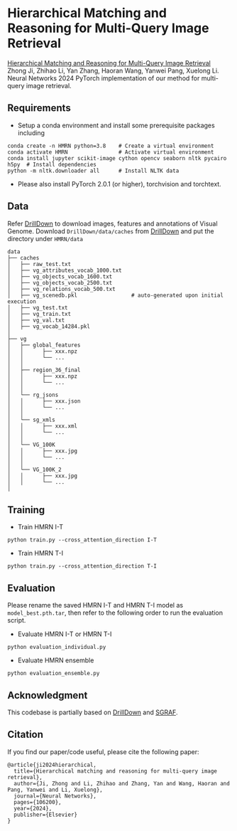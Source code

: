 # Hierarchical Matching and Reasoning for Multi-Query Image Retrieval
[Hierarchical Matching and Reasoning for Multi-Query Image Retrieval](https://doi.org/10.1016/j.neunet.2024.106200)
Zhong Ji, Zhihao Li, Yan Zhang, Haoran Wang, Yanwei Pang, Xuelong Li. Neural Networks 2024
PyTorch implementation of our method for multi-query image retrieval.
## Requirements
- Setup a conda environment and install some prerequisite packages including
```
conda create -n HMRN python=3.8    # Create a virtual environment
conda activate HMRN         	   # Activate virtual environment
conda install jupyter scikit-image cython opencv seaborn nltk pycairo h5py  # Install dependencies
python -m nltk.downloader all	   # Install NLTK data
```
- Please also install PyTorch 2.0.1 (or higher), torchvision and torchtext.

## Data
Refer [DrillDown](https://github.com/uvavision/DrillDown) to download images, features and annotations of Visual Genome.
Download `DrillDown/data/caches` from [DrillDown](https://github.com/uvavision/DrillDown) and put the directory under `HMRN/data`
```
data
├── caches
│   ├── raw_test.txt 
│   ├── vg_attributes_vocab_1000.txt
│   ├── vg_objects_vocab_1600.txt 
│   ├── vg_objects_vocab_2500.txt 
│   ├── vg_relations_vocab_500.txt 
│   ├── vg_scenedb.pkl                 # auto-generated upon initial execution
│   ├── vg_test.txt 
│   ├── vg_train.txt 
│   ├── vg_val.txt 
│   ├── vg_vocab_14284.pkl  
│   
├── vg
│   ├── global_features 
│   │      ├── xxx.npz
│   │      └── ...
│   │ 
│   ├── region_36_final   
│   │      ├── xxx.npz
│   │      └── ...
│   │ 
│   └── rg_jsons 
│   │      ├── xxx.json
│   │      └── ...
│   │ 
│   └── sg_xmls
│   │      ├── xxx.xml
│   │      └── ...
│   │ 
│   └── VG_100K
│   │      ├── xxx.jpg
│   │      └── ...
│   │ 
│   └── VG_100K_2
│   │      ├── xxx.jpg
│   │      └── ...
│
```

## Training
- Train HMRN I-T
```
python train.py --cross_attention_direction I-T
```
- Train HMRN T-I
```
python train.py --cross_attention_direction T-I
```

## Evaluation
Please rename the saved HMRN I-T and HMRN T-I model as `model_best.pth.tar`, then refer to the following order to run the evaluation script.
- Evaluate HMRN I-T or HMRN T-I 
```
python evaluation_individual.py
```
- Evaluate HMRN ensemble
```
python evaluation_ensemble.py
```

## Acknowledgment
This codebase is partially based on [DrillDown](https://github.com/uvavision/DrillDown) and [SGRAF](https://github.com/Paranioar/SGRAF).

## Citation
If you find our paper/code useful, please cite the following paper:
```
@article{ji2024hierarchical,
  title={Hierarchical matching and reasoning for multi-query image retrieval},
  author={Ji, Zhong and Li, Zhihao and Zhang, Yan and Wang, Haoran and Pang, Yanwei and Li, Xuelong},
  journal={Neural Networks},
  pages={106200},
  year={2024},
  publisher={Elsevier}
}
```
